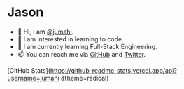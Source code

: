 # Jason

- 👋 Hi, I am [@jumahi][GitHub].
- 👀 I am interested in learning to code.
- 🌱 I am currently learning Full-Stack Engineering.
- 📫 You can reach me via [GitHub] and [Twitter].

[GitHub]: https://github.com/jumahi
[Twitter]: https://twitter.com/jumahi_
[GitHub Stats](https://github-readme-stats.vercel.app/api?username=jumahi &theme=radical)
